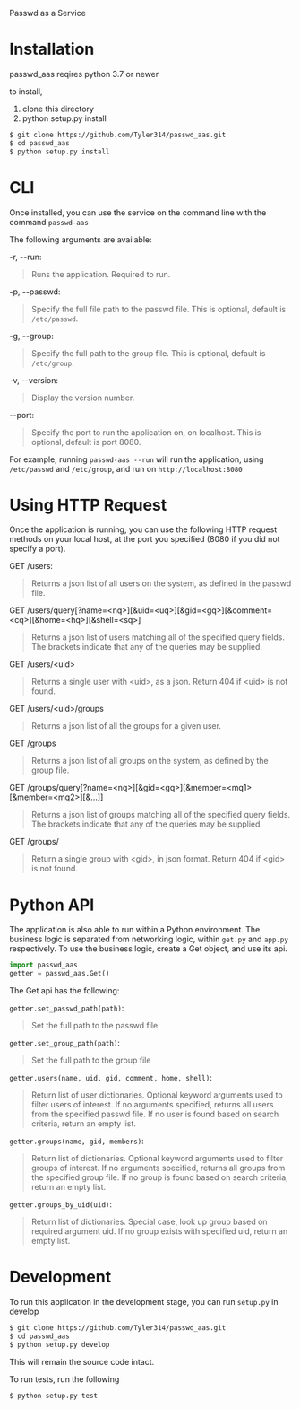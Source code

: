 Passwd as a Service

# Installation

passwd_aas reqires python 3.7 or newer

to install,
1) clone this directory
2) python setup.py install

```bash
$ git clone https://github.com/Tyler314/passwd_aas.git
$ cd passwd_aas
$ python setup.py install
```

# CLI

Once installed, you can use the service on the command line with the command `passwd-aas`

The following arguments are available:

-r, --run:
> Runs the application. Required to run.

-p, --passwd:
> Specify the full file path to the passwd file. This is optional, default is `/etc/passwd`.

-g, --group:
> Specify the full path to the group file. This is optional, default is `/etc/group`.

-v, --version:
> Display the version number.

--port:
> Specify the port to run the application on, on localhost. This is optional, default is port 8080.

For example, running `passwd-aas --run` will run the application, using `/etc/passwd` and `/etc/group`, and run on 
`http://localhost:8080`

# Using HTTP Request

Once the application is running, you can use the following HTTP request methods on your local host, at the port you
specified (8080 if you did not specify a port).

GET /users:
> Returns a json list of all users on the system, as defined in the passwd file.

GET
/users/query\[?name=\<nq>]\[&uid=\<uq>]\[&gid=\<gq>]\[&comment=\<cq>]\[&home=\<hq>]\[&shell=\<sq>]
> Returns a json list of users matching all of the specified query fields. The brackets indicate that any of the queries may
be supplied.

GET /users/\<uid>
> Returns a single user with \<uid>, as a json. Return 404 if \<uid> is not found.

GET /users/\<uid>/groups
> Returns a json list of all the groups for a given user.

GET /groups
> Returns a json list of all groups on the system, as defined by the group file.

GET /groups/query\[?name=\<nq>]\[&gid=\<gq>]\[&member=\<mq1>\[&member=\<mq2>]\[&...]]
> Returns a json list of groups matching all of the specified query fields. The brackets indicate that any of the queries may
be supplied.

GET /groups/<gid>
> Return a single group with \<gid>, in json format. Return 404 if \<gid> is not found.

# Python API

The application is also able to run within a Python environment. The business logic is separated from networking logic, 
within `get.py` and `app.py` respectively. To use the business logic, create a Get object, and use its api.

```python
import passwd_aas
getter = passwd_aas.Get()
```

The Get api has the following:

`getter.set_passwd_path(path)`:
    
> Set the full path to the passwd file

`getter.set_group_path(path)`:

> Set the full path to the group file

`getter.users(name, uid, gid, comment, home, shell)`:

> Return list of user dictionaries. Optional keyword arguments used to filter users of interest. If no arguments specified, returns all users from the specified passwd file. If no user is found based on search criteria, return an empty list.

`getter.groups(name, gid, members)`:

> Return list of dictionaries. Optional keyword arguments used to filter groups of interest. If no arguments specified, returns all groups from the specified group file. If no group is found based on search criteria, return an empty list.

`getter.groups_by_uid(uid)`:
> Return list of dictionaries. Special case, look up group based on required argument uid. If no group exists with specified uid, return an empty list.

# Development

To run this application in the development stage, you can run `setup.py` in develop

```bash
$ git clone https://github.com/Tyler314/passwd_aas.git
$ cd passwd_aas
$ python setup.py develop
```

This will remain the source code intact.

To run tests, run the following

```bash
$ python setup.py test
```